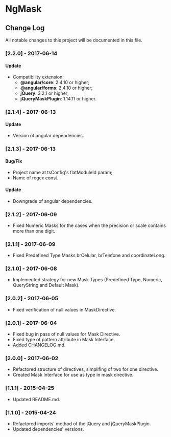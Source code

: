 # NgMask

## Change Log

All notable changes to this project will be documented in this file.

### [2.2.0] - 2017-06-14

#### Update
- Compatibility extension:
  - **@angular/core**: 2.4.10 or higher;
  - **@angular/forms**: 2.4.10 or higher;
  - **jQuery**: 3.2.1 or higher;
  - **jQueryMaskPlugin**: 1.14.11 or higher.

### [2.1.4] - 2017-06-13

#### Update
- Version of angular dependencies.

### [2.1.3] - 2017-06-13

#### Bug/Fix
- Project name at tsConfig's flatModuleId param;
- Name of regex const.

#### Update
- Downgrade of angular dependencies.

### [2.1.2] - 2017-06-09

- Fixed Numeric Masks for the cases when the precision or scale contains more than one digit.

### [2.1.1] - 2017-06-09

- Fixed Predefined Type Masks brCelular, brTelefone and coordinateLong.

### [2.1.0] - 2017-06-08

- Implemented strategy for new Mask Types (Predefined Type, Numeric, QueryString and Default Mask).

### [2.0.2] - 2017-06-05

- Fixed verification of null values in MaskDirective.

### [2.0.1] - 2017-06-04

- Fixed bug in pass of null values for Mask Directive.
- Fixed type of pattern attribute in Mask Interface.
- Added CHANGELOG.md.

### [2.0.0] - 2017-06-02

- Refactored structure of directives, simplifing of two for one directive.
- Created Mask Interface for use as type in mask directive.

### [1.1.1] - 2015-04-25

- Updated README.md.

### [1.1.0] - 2015-04-24

- Refactored imports' method of the jQuery and jQueryMaskPlugin.
- Updated dependencies' versions.
